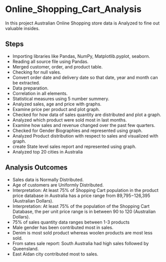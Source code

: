 # Online_Shopping_Cart_Analysis
In this project Australian Online Shopping store data is Analyzed to fine out valuable insides.

## Steps

- Importing libraries like Pandas, NumPy, Matplotlib.pyplot, seaborn.
-  Reading all source file using Pandas.
- Merged customer, order, and product table.
- Checking for null vales.
- Convert order date and delivery date so that date, year and month can be extracted.
- 	Data preparation.
-	Correlation in all elements.
-	Statistical measures using 5 number summery.
-	Analyzed sales, age and price with graphs.
-	Examine price per product and plot graph.
-	Checked for how data of sales quantity are distributed and plot a graph.
-	Analyzed which product were sold most in last months.
-	Examine how sales and revenue changed over the past few quarters.
-	Checked for Gender Biographies and represented using graph.
-	Analyzed Product distribution with respect to sales and visualized with graph.
-	create State level sales report and represented using graph.
-	Analyzed top 20 cities in Australia
## Analysis Outcomes
-	Sales data is Normally Distributed.
-	Age of customers are Uniformly Distributed.
-	Interpretation: At least 75% of Shopping Cart population in the product price database in Australia has a price range from 89,795−126,395 (Australian Dollars).
-	Interpretation: At least 75% of the population of the Shopping Cart Database, the per unit price range is in between 90 to 120 (Australian Dollars).
- 	75% of sales quantity data ranges between 1-3 products
-	Male gender has been contributed most in sales.
-	Denim is most sold product whereas woolen products are most less sold.
-	From sates sale report: South Australia had high sales followed by Queensland.
-	East Aidan city contributed most to sales.
